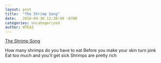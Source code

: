 ```yaml
---
layout: post
title:  "The Shrimp Song"
date:   2018-04-30 13:30:49 -0700
categories: uncategorized
author: WTE42
---
```


[The Shrimp Song][shrimpo]

How many shrimps do you have to eat
Before you make your skin turn pink
Eat too much and you'll get sick
Shrimps are pretty rich

[shrimpo]: https://genius.com/Kero-kero-bonito-flamingo-lyrics
